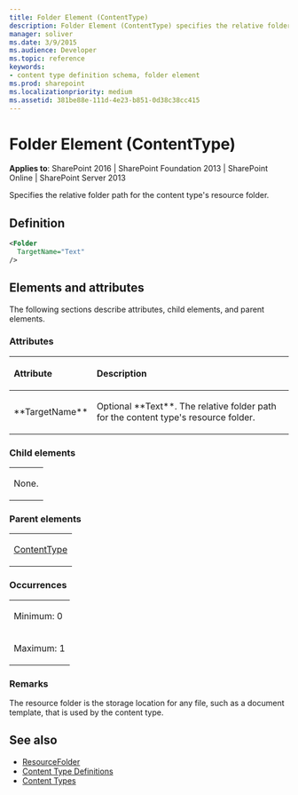 ```yaml
---
title: Folder Element (ContentType)
description: Folder Element (ContentType) specifies the relative folder path for the content type's resource folder.
manager: soliver
ms.date: 3/9/2015
ms.audience: Developer
ms.topic: reference
keywords:
- content type definition schema, folder element
ms.prod: sharepoint
ms.localizationpriority: medium
ms.assetid: 381be88e-111d-4e23-b851-0d38c38cc415
---
```


# Folder Element (ContentType)

**Applies to**: SharePoint 2016 | SharePoint Foundation 2013 | SharePoint Online | SharePoint Server 2013

Specifies the relative folder path for the content type's resource folder.

## Definition

```XML
<Folder
  TargetName="Text"
/>
```

## Elements and attributes

The following sections describe attributes, child elements, and parent elements.

### Attributes

<table>
<colgroup>
<col width="20%" />
<col width="80%" />
</colgroup>
<thead>
<tr class="header">
<th align="left"><p>Attribute</p></th>
<th align="left"><p>Description</p></th>
</tr>
</thead>
<tbody>
<tr class="odd">
<td align="left"><p>**TargetName**</p></td>
<td align="left"><p>Optional **Text**. The relative folder path for the content type's resource folder.</p></td>
</tr>
</tbody>
</table>

### Child elements

<table>
<colgroup>
<col width="100%" />
</colgroup>
<tbody>
<tr class="odd">
<td align="left"><p>None.</p></td>
</tr>
</tbody>
</table>

### Parent elements

<table>
<colgroup>
<col width="100%" />
</colgroup>
<tbody>
<tr class="odd">
<td align="left"><p><a href="contenttype-element-contenttype.md">ContentType</a></p></td>
</tr>
</tbody>
</table>

### Occurrences

<table>
<colgroup>
<col width="100%" />
</colgroup>
<tbody>
<tr class="odd">
<td align="left"><p>Minimum: 0</p></td>
</tr>
<tr class="even">
<td align="left"><p>Maximum: 1</p></td>
</tr>
</tbody>
</table>

### Remarks

The resource folder is the storage location for any file, such as a document template, that is used by the content type.

## See also

- [ResourceFolder](https://msdn.microsoft.com/library/office/microsoft.sharepoint.spcontenttype.resourcefolder.aspx)
- [Content Type Definitions](content-type-definitions.md)
- [Content Types](https://msdn.microsoft.com/library/f5e56c7c-f699-466c-a7ad-3d91a7d219a1(Office.15).aspx)








